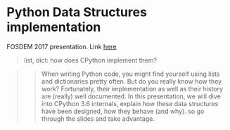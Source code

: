 # Python Data Structures implementation

FOSDEM 2017 presentation. Link [here](https://fosdem.org/2017/schedule/event/python_data_structures/)

> list, dict: how does CPython implement them?

> > When writing Python code, you might find yourself using lists and dictionaries
> > pretty often. But do you really know how they work? Fortunately, their
> > implementation as well as their history are (really) well documented. In this
> > presentation, we will dive into CPython 3.6 internals, explain how these data
> > structures have been designed, how they behave (and why).
> > so go through the slides and take advantage.
